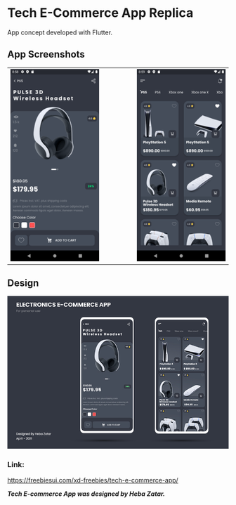 # Tech E-Commerce App Replica
App concept developed with Flutter.

## App Screenshots
<table>
<tr>
<td><img src="screenshots/Screenshot_1655773140.png" width="350" /></td>
<td> <img width="100"/>  </td>
<td><img src="screenshots/Screenshot_1655773150.png" width="350" /></td>
</tr>
</table>

## Design
<img src="screenshots/Tech-E-commerce-App.jpg" />

### Link: 
https://freebiesui.com/xd-freebies/tech-e-commerce-app/



***Tech E-commerce App was designed by Heba Zatar.***
